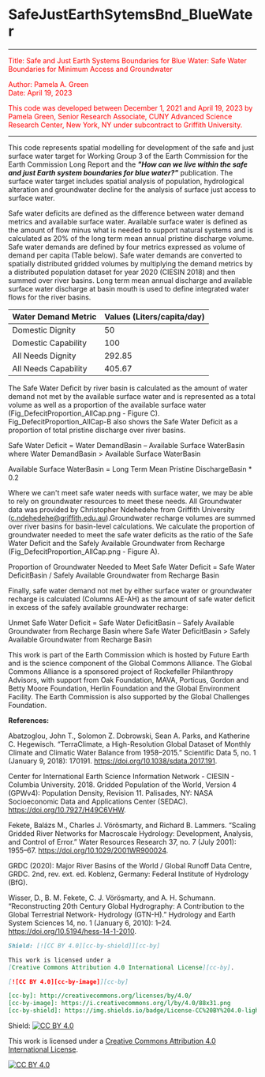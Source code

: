 # SafeJustEarthSytemsBnd_BlueWater

***
<font color=red>Title: Safe and Just Earth Systems Boundaries for Blue Water: Safe Water Boundaries for Minimum Access and Groundwater
 
Author: Pamela A. Green  
Date: April 19, 2023  

This code was developed between December 1, 2021 and April 19, 2023 by Pamela Green, Senior Research Associate, CUNY Advanced Science Research Center, New York, NY under subcontract to Griffith University.  </font>
***

This code represents spatial modelling for development of the safe and just surface water target for Working Group 3 of the Earth Commission for the Earth Commission Long Report and the <i><b>"How can we live within the safe and just Earth system boundaries for blue water?"</b></i> publication. The surface water target includes spatial analysis of population, hydrological alteration and groundwater decline for the analysis of surface just access to surface water.

Safe water deficits are defined as the difference between water demand metrics and available surface water. Available surface water is defined as the amount of flow minus what is needed to support natural systems and is calculated as 20% of the long term mean annual pristine discharge volume. Safe water demands are defined by four metrics expressed as volume of demand per capita (Table below). Safe water demands are converted to spatially distributed gridded volumes by multiplying the demand metrics by a distributed population dataset for year 2020 (CIESIN 2018) and then summed over river basins. Long term mean annual discharge and available surface water discharge at basin mouth is used to define integrated water flows for the river basins.

| Water Demand Metric | Values (Liters/capita/day)
| --- | --- |
| Domestic Dignity | 50
| Domestic Capability | 100
| All Needs Dignity | 292.85
| All Needs Capability | 405.67

The Safe Water Deficit by river basin is calculated as the amount of water demand not met by the available surface water and is represented as a total volume as well as a proportion of the available surface water (Fig_DefecitProportion_AllCap.png - Figure C). Fig_DefecitProportion_AllCap-B also shows the Safe Water Deficit as a proportion of total pristine discharge over river basins.

Safe Water Deficit = Water DemandBasin – Available Surface WaterBasin
where Water DemandBasin > Available Surface WaterBasin

Available Surface WaterBasin = Long Term Mean Pristine DischargeBasin * 0.2


Where we can't meet safe water needs with surface water, we may be able to rely on groundwater resources to meet these needs. All Groundwater data was provided by Christopher Ndehedehe from Griffith University (c.ndehedehe@griffith.edu.au).Groundwater recharge volumes are summed over river basins for basin-level calculations. We calculate the proportion of groundwater needed to meet the safe water deficits as the ratio of the Safe Water Deficit and the Safely Available Groundwater from Recharge (Fig_DefecitProportion_AllCap.png - Figure A).

Proportion of Groundwater Needed to Meet Safe Water Deficit = 
Safe Water DeficitBasin / Safely Available Groundwater from Recharge Basin

Finally, safe water demand not met by either surface water or groundwater recharge is calculated (Columns AE-AH) as the amount of safe water deficit in excess of the safely available groundwater recharge:

Unmet Safe Water Deficit = Safe Water DeficitBasin – Safely Available Groundwater from Recharge Basin 
where Safe Water DeficitBasin > Safely Available Groundwater from Recharge Basin

This work is part of the Earth Commission which is hosted by Future Earth and is the science component of the Global Commons Alliance. The Global Commons Alliance is a sponsored project of Rockefeller Philanthropy Advisors, with support from Oak Foundation, MAVA, Porticus, Gordon and Betty Moore Foundation, Herlin Foundation and the Global Environment Facility. The Earth Commission is also supported by the Global Challenges Foundation.

<b>References:</b>

Abatzoglou, John T., Solomon Z. Dobrowski, Sean A. Parks, and Katherine C. Hegewisch. “TerraClimate, a High-Resolution Global Dataset of Monthly Climate and Climatic Water Balance from 1958–2015.” Scientific Data 5, no. 1 (January 9, 2018): 170191. https://doi.org/10.1038/sdata.2017.191.

Center for International Earth Science Information Network - CIESIN - Columbia University. 2018. Gridded Population of the World, Version 4 (GPWv4): Population Density, Revision 11. Palisades, NY: NASA Socioeconomic Data and Applications Center (SEDAC). https://doi.org/10.7927/H49C6VHW.

Fekete, Balázs M., Charles J. Vörösmarty, and Richard B. Lammers. “Scaling Gridded River Networks for Macroscale Hydrology: Development, Analysis, and Control of Error.” Water Resources Research 37, no. 7 (July 2001): 1955–67. https://doi.org/10.1029/2001WR900024.

GRDC (2020): Major River Basins of the World / Global Runoff Data Centre, GRDC. 2nd, rev. ext. ed. Koblenz, Germany: Federal Institute of Hydrology (BfG).

Wisser, D., B. M. Fekete, C. J. Vörösmarty, and A. H. Schumann. “Reconstructing 20th Century Global Hydrography: A Contribution to the Global Terrestrial Network- Hydrology (GTN-H).” Hydrology and Earth System Sciences 14, no. 1 (January 6, 2010): 1–24. https://doi.org/10.5194/hess-14-1-2010.


```markdown
Shield: [![CC BY 4.0][cc-by-shield]][cc-by]

This work is licensed under a
[Creative Commons Attribution 4.0 International License][cc-by].

[![CC BY 4.0][cc-by-image]][cc-by]

[cc-by]: http://creativecommons.org/licenses/by/4.0/
[cc-by-image]: https://i.creativecommons.org/l/by/4.0/88x31.png
[cc-by-shield]: https://img.shields.io/badge/License-CC%20BY%204.0-lightgrey.svg
```

Shield: [![CC BY 4.0][cc-by-shield]][cc-by]

This work is licensed under a
[Creative Commons Attribution 4.0 International License][cc-by].

[![CC BY 4.0][cc-by-image]][cc-by]

[cc-by]: http://creativecommons.org/licenses/by/4.0/
[cc-by-image]: https://i.creativecommons.org/l/by/4.0/88x31.png
[cc-by-shield]: https://img.shields.io/badge/License-CC%20BY%204.0-lightgrey.svg
